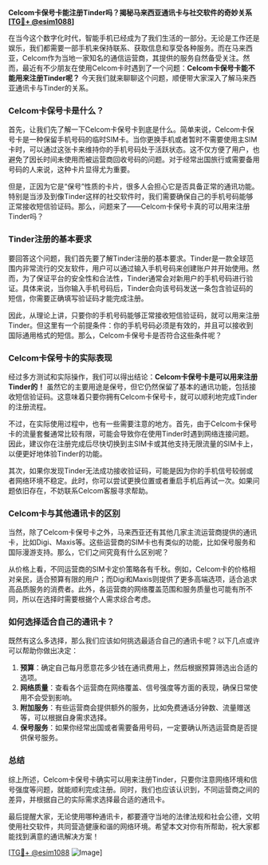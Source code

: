 **Celcom卡保号卡能注册Tinder吗？揭秘马来西亚通讯卡与社交软件的奇妙关系[[TG💪+ @esim1088](https://t.me/s/esim1088)]**

在当今这个数字化时代，智能手机已经成为了我们生活的一部分。无论是工作还是娱乐，我们都需要一部手机来保持联系、获取信息和享受各种服务。而在马来西亚，Celcom作为当地一家知名的通信运营商，其提供的服务自然备受关注。然而，最近有不少朋友在使用Celcom卡时遇到了一个问题：**Celcom卡保号卡能不能用来注册Tinder呢？** 今天我们就来聊聊这个问题，顺便带大家深入了解马来西亚通讯卡与Tinder的关系。

### Celcom卡保号卡是什么？

首先，让我们先了解一下Celcom卡保号卡到底是什么。简单来说，Celcom卡保号卡是一种保留手机号码的临时SIM卡。当你更换手机或者暂时不需要使用主SIM卡时，可以通过这张卡来维持你的手机号码处于活跃状态。这不仅方便了用户，也避免了因长时间未使用而被运营商回收号码的问题。对于经常出国旅行或需要备用号码的人来说，这种卡片显得尤为重要。

但是，正因为它是“保号”性质的卡片，很多人会担心它是否具备正常的通讯功能。特别是当涉及到像Tinder这样的社交软件时，我们需要确保自己的手机号码能够正常接收短信验证码。那么，问题来了——Celcom卡保号卡真的可以用来注册Tinder吗？

### Tinder注册的基本要求

要回答这个问题，我们首先要了解Tinder注册的基本要求。Tinder是一款全球范围内非常流行的交友软件，用户可以通过输入手机号码来创建账户并开始使用。然而，为了保证平台的安全性和合法性，Tinder通常会对新用户的手机号码进行验证。具体来说，当你输入手机号码后，Tinder会向该号码发送一条包含验证码的短信，你需要正确填写验证码才能完成注册。

因此，从理论上讲，只要你的手机号码能够正常接收短信验证码，就可以用来注册Tinder。但这里有一个前提条件：你的手机号码必须是有效的，并且可以接收到国际通用格式的短信。那么，Celcom卡保号卡是否符合这些条件呢？

### Celcom卡保号卡的实际表现

经过多方测试和实际操作，我们可以得出结论：**Celcom卡保号卡是可以用来注册Tinder的！** 虽然它的主要用途是保号，但它仍然保留了基本的通讯功能，包括接收短信验证码。这意味着只要你拥有Celcom卡保号卡，就可以顺利地完成Tinder的注册流程。

不过，在实际使用过程中，也有一些需要注意的地方。首先，由于Celcom卡保号卡的流量套餐通常比较有限，可能会导致你在使用Tinder时遇到网络连接问题。因此，建议你在注册完成后尽快切换到主SIM卡或其他支持无限流量的SIM卡上，以便更好地体验Tinder的功能。

其次，如果你发现Tinder无法成功接收验证码，可能是因为你的手机信号较弱或者网络环境不稳定。此时，你可以尝试更换位置或者重启手机后再试一次。如果问题依旧存在，不妨联系Celcom客服寻求帮助。

### Celcom卡与其他通讯卡的区别

当然，除了Celcom卡保号卡之外，马来西亚还有其他几家主流运营商提供的通讯卡，比如Digi、Maxis等。这些运营商的SIM卡也有类似的功能，比如保号服务和国际漫游支持。那么，它们之间究竟有什么区别呢？

从价格上看，不同运营商的SIM卡定价策略各有千秋。例如，Celcom卡的价格相对亲民，适合预算有限的用户；而Digi和Maxis则提供了更多高端选项，适合追求高品质服务的消费者。此外，各运营商的网络覆盖范围和服务质量也可能有所不同，所以在选择时需要根据个人需求综合考虑。

### 如何选择适合自己的通讯卡？

既然有这么多选择，那么我们应该如何挑选最适合自己的通讯卡呢？以下几点或许可以帮助你做出决定：

1. **预算**：确定自己每月愿意花多少钱在通讯费用上，然后根据预算筛选出合适的选项。
2. **网络质量**：查看各个运营商在网络覆盖、信号强度等方面的表现，确保日常使用不会受到影响。
3. **附加服务**：有些运营商会提供额外的服务，比如免费通话分钟数、流量赠送等，可以根据自身需求选择。
4. **保号服务**：如果你经常出国或者需要备用号码，一定要确认所选运营商是否提供保号服务。

### 总结

综上所述，Celcom卡保号卡确实可以用来注册Tinder，只要你注意网络环境和信号强度等问题，就能顺利完成注册。同时，我们也应该认识到，不同运营商之间的差异，并根据自己的实际需求选择最合适的通讯卡。

最后提醒大家，无论使用哪种通讯卡，都要遵守当地的法律法规和社会公德，文明使用社交软件，共同营造健康和谐的网络环境。希望本文对你有所帮助，祝大家都能找到满意的通讯解决方案！

[[TG💪+ @esim1088](https://t.me/s/esim1088) ![Image](https://i.postimg.cc/4NQfJmqS/Snipaste-2025-05-13-00-14-12.png)]